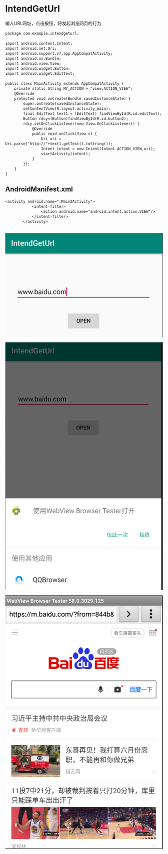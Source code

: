 # IntendGetUrl
输入URL网址，点击按钮，将发起浏览网页的行为
~~~
package com.example.intendgeturl;

import android.content.Intent;
import android.net.Uri;
import android.support.v7.app.AppCompatActivity;
import android.os.Bundle;
import android.view.View;
import android.widget.Button;
import android.widget.EditText;

public class MainActivity extends AppCompatActivity {
    private static String MY_ACTION = "view.ACTION_VIEW";
    @Override
    protected void onCreate(Bundle savedInstanceState) {
        super.onCreate(savedInstanceState);
        setContentView(R.layout.activity_main);
        final EditText text1 = (EditText) findViewById(R.id.editText);
        Button rdcy=(Button)findViewById(R.id.button2);
        rdcy.setOnClickListener(new View.OnClickListener() {
            @Override
            public void onClick(View v) {
                Uri uri = Uri.parse("http://"+text1.getText().toString());
                Intent intent = new Intent(Intent.ACTION_VIEW,uri);
                startActivity(intent);
            }
        });
    }
}
~~~
## AndroidManifest.xml
~~~
<activity android:name=".Main2Activity">
            <intent-filter>
                <action android:name="android.intent.action.VIEW"/>
            </intent-filter>
        </activity>
        
~~~
![image](https://github.com/1158509577/IntendGetUrl/blob/master/app/src/main/res/resultimage/1.png)

![image](https://github.com/1158509577/IntendGetUrl/blob/master/app/src/main/res/resultimage/2.png)

![image](https://github.com/1158509577/IntendGetUrl/blob/master/app/src/main/res/resultimage/3.png)
